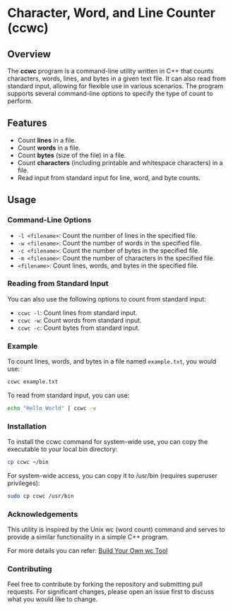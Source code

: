 # Character, Word, and Line Counter (ccwc)

## Overview

The **ccwc** program is a command-line utility written in C++ that counts characters, words, lines, and bytes in a given text file. It can also read from standard input, allowing for flexible use in various scenarios. The program supports several command-line options to specify the type of count to perform.

## Features

- Count **lines** in a file.
- Count **words** in a file.
- Count **bytes** (size of the file) in a file.
- Count **characters** (including printable and whitespace characters) in a file.
- Read input from standard input for line, word, and byte counts.

## Usage

### Command-Line Options

- `-l <filename>`: Count the number of lines in the specified file.
- `-w <filename>`: Count the number of words in the specified file.
- `-c <filename>`: Count the number of bytes in the specified file.
- `-m <filename>`: Count the number of characters in the specified file.
- `<filename>`: Count lines, words, and bytes in the specified file.

### Reading from Standard Input

You can also use the following options to count from standard input:

- `ccwc -l`: Count lines from standard input.
- `ccwc -w`: Count words from standard input.
- `ccwc -c`: Count bytes from standard input.

### Example

To count lines, words, and bytes in a file named `example.txt`, you would use:

```bash
ccwc example.txt
```

To read from standard input, you can use:

```bash
echo "Hello World" | ccwc -w
```

### Installation

To install the ccwc command for system-wide use, you can copy the executable to your local bin directory:

```bash
cp ccwc ~/bin
```

For system-wide access, you can copy it to /usr/bin (requires superuser privileges):

```bash
sudo cp ccwc /usr/bin
```

### Acknowledgements
This utility is inspired by the Unix wc (word count) command and serves to provide a similar functionality in a simple C++ program.

For more details you can refer: <a href="https://codingchallenges.fyi/challenges/challenge-wc/">Build Your Own wc Tool</a>

### Contributing
Feel free to contribute by forking the repository and submitting pull requests. For significant changes, please open an issue first to discuss what you would like to change.
